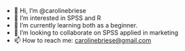 - 👋 Hi, I’m @carolinebriese
- 👀 I’m interested in SPSS and R
- 🌱 I’m currently learning both as a beginner.
- 💞️ I’m looking to collaborate on SPSS applied in marketing 
- 📫 How to reach me: carolinebriese@gmail.com

<!---
carolinebriese/carolinebriese is a ✨ special ✨ repository because its `README.md` (this file) appears on your GitHub profile.
You can click the Preview link to take a look at your changes.
--->
